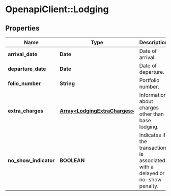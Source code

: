 # OpenapiClient::Lodging

## Properties
Name | Type | Description | Notes
------------ | ------------- | ------------- | -------------
**arrival_date** | **Date** | Date of arrival. | [optional] 
**departure_date** | **Date** | Date of departure. | [optional] 
**folio_number** | **String** | Portfolio number. | [optional] 
**extra_charges** | [**Array&lt;LodgingExtraCharges&gt;**](LodgingExtraCharges.md) | Information about charges other than base lodging. | [optional] 
**no_show_indicator** | **BOOLEAN** | Indicates if the transaction is associated with a delayed or no-show penalty. | [optional] 


